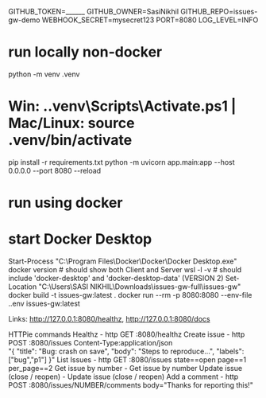GITHUB_TOKEN=______
GITHUB_OWNER=SasiNikhil
GITHUB_REPO=issues-gw-demo
WEBHOOK_SECRET=mysecret123 
PORT=8080
LOG_LEVEL=INFO

# run locally non-docker
python -m venv .venv
# Win: .\.venv\Scripts\Activate.ps1  |  Mac/Linux: source .venv/bin/activate
pip install -r requirements.txt
python -m uvicorn app.main:app --host 0.0.0.0 --port 8080 --reload

# run using docker
# start Docker Desktop
Start-Process "C:\Program Files\Docker\Docker\Docker Desktop.exe"
docker version          # should show both Client and Server
wsl -l -v               # should include 'docker-desktop' and 'docker-desktop-data' (VERSION 2)
Set-Location "C:\Users\SASI NIKHIL\Downloads\issues-gw-full\issues-gw"
docker build -t issues-gw:latest .
docker run --rm -p 8080:8080 --env-file .\.env issues-gw:latest
 
Links: http://127.0.0.1:8080/healthz,  http://127.0.0.1:8080/docs

HTTPie commands
Healthz - http GET :8080/healthz
Create issue - http POST :8080/issues Content-Type:application/json \
  "{ \"title\": \"Bug: crash on save\", \"body\": \"Steps to reproduce...\", \"labels\": [\"bug\",\"p1\"] }"
List Issues - http GET :8080/issues state==open page==1 per_page==2
Get issue by number - Get issue by number
Update issue (close / reopen) - Update issue (close / reopen)
Add a comment - http POST :8080/issues/NUMBER/comments body="Thanks for reporting this!"




